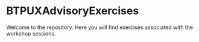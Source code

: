 # BTPUXAdvisoryExercises
Welcome to the repository. Here you will find exercises associated with the workshop sessions.

